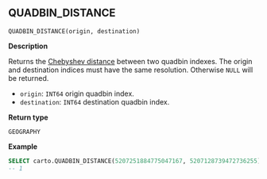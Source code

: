 ## QUADBIN_DISTANCE

```sql:signature
QUADBIN_DISTANCE(origin, destination)
```

**Description**

Returns the [Chebyshev distance](https://en.wikipedia.org/wiki/Chebyshev_distance) between two quadbin indexes. The origin and destination indices must have the same resolution. Otherwise `NULL` will be returned.

* `origin`: `INT64` origin quadbin index.
* `destination`: `INT64` destination quadbin index.

**Return type**

`GEOGRAPHY`

**Example**

```sql
SELECT carto.QUADBIN_DISTANCE(5207251884775047167, 5207128739472736255);
-- 1
```
